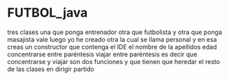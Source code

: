 # FUTBOL_java

 tres clases una que ponga entrenador otra que futbolista y otra que ponga masajista vale luego yo he creado otra la cual se llama personal y en esa creas un constructor que contenga el IDE el nombre de la apellidos edad concentrarse entre paréntesis viajar entre paréntesis es decir que concentrarse y viajar son dos funciones y que  tienen que heredar el resto de las clases en dirigir partido
